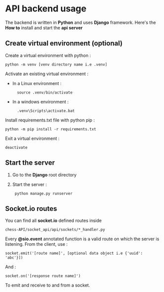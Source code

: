 # API backend usage

The backend is written in **Python** and uses **Django** framework.
Here's the **How to** install and start the **api server**


## Create virtual environment (optional)

Create a virtual environment with python :

	python -m venv [venv directory name i.e .venv]

Activate an existing virtual environment :

* In a Linux environment :

		source .venv/bin/activate
* In a windows environment :

		.venv\Scripts\activate.bat

Install requirements.txt file with python pip :

	python -m pip install -r requirements.txt

Exit a virtual environment :

	deactivate

## Start the server

1. Go to the **Django** root directory
2. Start the server :
	
		python manage.py runserver

## Socket.io routes

You can find all **socket.io** defined routes inside
 
    chess-API/socket_api/api/sockets/*_handler.py
    
Every **@sio.event** annotated function is a valid route on which the server is listening.
From the client, use :

    socket.emit('[route name]', [optional data object i.e {'uuid': 'abc'}])
    
And :

    socket.on('[response route name]')
    
To emit and receive to and from a socket.
